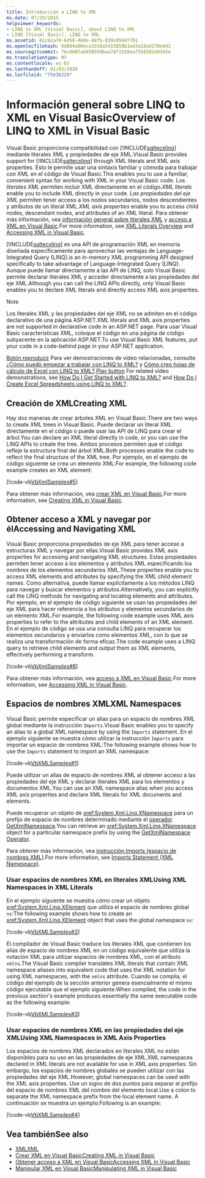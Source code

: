 ```yaml
---
title: Introducción a LINQ to XML
ms.date: 07/20/2015
helpviewer_keywords:
- LINQ to XML [Visual Basic], about LINQ to XML
- LINQ [Visual Basic], LINQ to XML
ms.assetid: 01c62a79-6d58-468e-84fb-039c05947701
ms.openlocfilehash: 0d804a00eca1910a5415859b1ed3a18ad2f8e9d2
ms.sourcegitcommit: 7bc6887ab658550baa78f1520ea735838249345e
ms.translationtype: MT
ms.contentlocale: es-ES
ms.lasthandoff: 01/03/2020
ms.locfileid: "75636229"
---
```

# <a name="overview-of-linq-to-xml-in-visual-basic"></a><span data-ttu-id="7b3ef-102">Información general sobre LINQ to XML en Visual Basic</span><span class="sxs-lookup"><span data-stu-id="7b3ef-102">Overview of LINQ to XML in Visual Basic</span></span>
<span data-ttu-id="7b3ef-103">Visual Basic proporciona compatibilidad con [!INCLUDE[sqltecxlinq](~/includes/sqltecxlinq-md.md)] mediante literales XML y propiedades de eje XML.</span><span class="sxs-lookup"><span data-stu-id="7b3ef-103">Visual Basic provides support for [!INCLUDE[sqltecxlinq](~/includes/sqltecxlinq-md.md)] through XML literals and XML axis properties.</span></span> <span data-ttu-id="7b3ef-104">Esto le permite usar una sintaxis familiar y cómoda para trabajar con XML en el código de Visual Basic.</span><span class="sxs-lookup"><span data-stu-id="7b3ef-104">This enables you to use a familiar, convenient syntax for working with XML in your Visual Basic code.</span></span> <span data-ttu-id="7b3ef-105">Los *literales XML* permiten incluir XML directamente en el código.</span><span class="sxs-lookup"><span data-stu-id="7b3ef-105">*XML literals* enable you to include XML directly in your code.</span></span> <span data-ttu-id="7b3ef-106">*Las propiedades del eje XML* permiten tener acceso a los nodos secundarios, nodos descendientes y atributos de un literal XML.</span><span class="sxs-lookup"><span data-stu-id="7b3ef-106">*XML axis properties* enable you to access child nodes, descendant nodes, and attributes of an XML literal.</span></span> <span data-ttu-id="7b3ef-107">Para obtener más información, vea [información general sobre literales XML](../../../../visual-basic/programming-guide/language-features/xml/xml-literals-overview.md) y [acceso a XML en Visual Basic](../../../../visual-basic/programming-guide/language-features/xml/accessing-xml.md).</span><span class="sxs-lookup"><span data-stu-id="7b3ef-107">For more information, see [XML Literals Overview](../../../../visual-basic/programming-guide/language-features/xml/xml-literals-overview.md) and [Accessing XML in Visual Basic](../../../../visual-basic/programming-guide/language-features/xml/accessing-xml.md).</span></span>  
  
 [!INCLUDE[sqltecxlinq](~/includes/sqltecxlinq-md.md)] <span data-ttu-id="7b3ef-108">es una API de programación XML en memoria diseñada específicamente para aprovechar las ventajas de Language-Integrated Query (LINQ).</span><span class="sxs-lookup"><span data-stu-id="7b3ef-108">is an in-memory XML programming API designed specifically to take advantage of Language-Integrated Query (LINQ).</span></span> <span data-ttu-id="7b3ef-109">Aunque puede llamar directamente a las API de LINQ, solo Visual Basic permite declarar literales XML y acceder directamente a las propiedades del eje XML.</span><span class="sxs-lookup"><span data-stu-id="7b3ef-109">Although you can call the LINQ APIs directly, only Visual Basic enables you to declare XML literals and directly access XML axis properties.</span></span>  
  
> [!NOTE]
> <span data-ttu-id="7b3ef-110">Los literales XML y las propiedades del eje XML no se admiten en el código declarativo de una página ASP.NET.</span><span class="sxs-lookup"><span data-stu-id="7b3ef-110">XML literals and XML axis properties are not supported in declarative code in an ASP.NET page.</span></span> <span data-ttu-id="7b3ef-111">Para usar Visual Basic características XML, coloque el código en una página de código subyacente en la aplicación ASP.NET.</span><span class="sxs-lookup"><span data-stu-id="7b3ef-111">To use Visual Basic XML features, put your code in a code-behind page in your ASP.NET application.</span></span>  
  
 <span data-ttu-id="7b3ef-112">[Botón reproducir](./media/overview-of-linq-to-xml/play-video-icon-example.gif) Para ver demostraciones de vídeo relacionadas, consulte [¿Cómo puedo empezar a trabajar con LINQ to XML?](/aspnet/web-forms/videos/data-access/linq-videos-from-the-vb-team/how-do-i-get-started-with-linq-to-xml) y [Cómo creo hojas de cálculo de Excel con LINQ to XML?](/aspnet/web-forms/videos/data-access/linq-videos-from-the-vb-team/how-do-i-create-excel-spreadsheets-using-linq-to-xml).</span><span class="sxs-lookup"><span data-stu-id="7b3ef-112">[Play button](./media/overview-of-linq-to-xml/play-video-icon-example.gif) For related video demonstrations, see [How Do I Get Started with LINQ to XML?](/aspnet/web-forms/videos/data-access/linq-videos-from-the-vb-team/how-do-i-get-started-with-linq-to-xml) and [How Do I Create Excel Spreadsheets using LINQ to XML?](/aspnet/web-forms/videos/data-access/linq-videos-from-the-vb-team/how-do-i-create-excel-spreadsheets-using-linq-to-xml).</span></span>   
  
## <a name="creating-xml"></a><span data-ttu-id="7b3ef-113">Creación de XML</span><span class="sxs-lookup"><span data-stu-id="7b3ef-113">Creating XML</span></span>  
 <span data-ttu-id="7b3ef-114">Hay dos maneras de crear árboles XML en Visual Basic.</span><span class="sxs-lookup"><span data-stu-id="7b3ef-114">There are two ways to create XML trees in Visual Basic.</span></span> <span data-ttu-id="7b3ef-115">Puede declarar un literal XML directamente en el código o puede usar las API de LINQ para crear el árbol.</span><span class="sxs-lookup"><span data-stu-id="7b3ef-115">You can declare an XML literal directly in code, or you can use the LINQ APIs to create the tree.</span></span> <span data-ttu-id="7b3ef-116">Ambos procesos permiten que el código refleje la estructura final del árbol XML.</span><span class="sxs-lookup"><span data-stu-id="7b3ef-116">Both processes enable the code to reflect the final structure of the XML tree.</span></span> <span data-ttu-id="7b3ef-117">Por ejemplo, en el ejemplo de código siguiente se crea un elemento XML:</span><span class="sxs-lookup"><span data-stu-id="7b3ef-117">For example, the following code example creates an XML element:</span></span>  
  
 [!code-vb[VbXmlSamples#5](~/samples/snippets/visualbasic/VS_Snippets_VBCSharp/VbXMLSamples/VB/XMLSamples2.vb#5)]  
  
 <span data-ttu-id="7b3ef-118">Para obtener más información, vea [crear XML en Visual Basic](../../../../visual-basic/programming-guide/language-features/xml/creating-xml.md).</span><span class="sxs-lookup"><span data-stu-id="7b3ef-118">For more information, see [Creating XML in Visual Basic](../../../../visual-basic/programming-guide/language-features/xml/creating-xml.md).</span></span>  
  
## <a name="accessing-and-navigating-xml"></a><span data-ttu-id="7b3ef-119">Obtener acceso a XML y navegar por él</span><span class="sxs-lookup"><span data-stu-id="7b3ef-119">Accessing and Navigating XML</span></span>  
 <span data-ttu-id="7b3ef-120">Visual Basic proporciona propiedades de eje XML para tener acceso a estructuras XML y navegar por ellas.</span><span class="sxs-lookup"><span data-stu-id="7b3ef-120">Visual Basic provides XML axis properties for accessing and navigating XML structures.</span></span> <span data-ttu-id="7b3ef-121">Estas propiedades permiten tener acceso a los elementos y atributos XML especificando los nombres de los elementos secundarios XML.</span><span class="sxs-lookup"><span data-stu-id="7b3ef-121">These properties enable you to access XML elements and attributes by specifying the XML child element names.</span></span> <span data-ttu-id="7b3ef-122">Como alternativa, puede llamar explícitamente a los métodos LINQ para navegar y buscar elementos y atributos.</span><span class="sxs-lookup"><span data-stu-id="7b3ef-122">Alternatively, you can explicitly call the LINQ methods for navigating and locating elements and attributes.</span></span> <span data-ttu-id="7b3ef-123">Por ejemplo, en el ejemplo de código siguiente se usan las propiedades del eje XML para hacer referencia a los atributos y elementos secundarios de un elemento XML.</span><span class="sxs-lookup"><span data-stu-id="7b3ef-123">For example, the following code example uses XML axis properties to refer to the attributes and child elements of an XML element.</span></span> <span data-ttu-id="7b3ef-124">En el ejemplo de código se usa una consulta LINQ para recuperar los elementos secundarios y enviarlos como elementos XML, con lo que se realiza una transformación de forma eficaz.</span><span class="sxs-lookup"><span data-stu-id="7b3ef-124">The code example uses a LINQ query to retrieve child elements and output them as XML elements, effectively performing a transform.</span></span>  
  
 [!code-vb[VbXmlSamples#8](~/samples/snippets/visualbasic/VS_Snippets_VBCSharp/VbXMLSamples/VB/XMLSamples3.vb#8)]  
  
 <span data-ttu-id="7b3ef-125">Para obtener más información, vea [acceso a XML en Visual Basic](../../../../visual-basic/programming-guide/language-features/xml/accessing-xml.md).</span><span class="sxs-lookup"><span data-stu-id="7b3ef-125">For more information, see [Accessing XML in Visual Basic](../../../../visual-basic/programming-guide/language-features/xml/accessing-xml.md).</span></span>  
  
## <a name="xml-namespaces"></a><span data-ttu-id="7b3ef-126">Espacios de nombres XML</span><span class="sxs-lookup"><span data-stu-id="7b3ef-126">XML Namespaces</span></span>  
 <span data-ttu-id="7b3ef-127">Visual Basic permite especificar un alias para un espacio de nombres XML global mediante la instrucción `Imports`.</span><span class="sxs-lookup"><span data-stu-id="7b3ef-127">Visual Basic enables you to specify an alias to a global XML namespace by using the `Imports` statement.</span></span> <span data-ttu-id="7b3ef-128">En el ejemplo siguiente se muestra cómo utilizar la instrucción `Imports` para importar un espacio de nombres XML:</span><span class="sxs-lookup"><span data-stu-id="7b3ef-128">The following example shows how to use the `Imports` statement to import an XML namespace:</span></span>  
  
 [!code-vb[VbXMLSamples#1](~/samples/snippets/visualbasic/VS_Snippets_VBCSharp/VbXMLSamples/VB/XMLSamples1.vb#1)]  
  
 <span data-ttu-id="7b3ef-129">Puede utilizar un alias de espacio de nombres XML al obtener acceso a las propiedades del eje XML y declarar literales XML para los elementos y documentos XML.</span><span class="sxs-lookup"><span data-stu-id="7b3ef-129">You can use an XML namespace alias when you access XML axis properties and declare XML literals for XML documents and elements.</span></span>  
  
 <span data-ttu-id="7b3ef-130">Puede recuperar un objeto de <xref:System.Xml.Linq.XNamespace> para un prefijo de espacio de nombres determinado mediante el [operador GetXmlNamespace](../../../../visual-basic/language-reference/operators/getxmlnamespace-operator.md).</span><span class="sxs-lookup"><span data-stu-id="7b3ef-130">You can retrieve an <xref:System.Xml.Linq.XNamespace> object for a particular namespace prefix by using the [GetXmlNamespace Operator](../../../../visual-basic/language-reference/operators/getxmlnamespace-operator.md).</span></span>  
  
 <span data-ttu-id="7b3ef-131">Para obtener más información, vea [instrucción Imports (espacio de nombres XML)](../../../../visual-basic/language-reference/statements/imports-statement-xml-namespace.md).</span><span class="sxs-lookup"><span data-stu-id="7b3ef-131">For more information, see [Imports Statement (XML Namespace)](../../../../visual-basic/language-reference/statements/imports-statement-xml-namespace.md).</span></span>  
  
### <a name="using-xml-namespaces-in-xml-literals"></a><span data-ttu-id="7b3ef-132">Usar espacios de nombres XML en literales XML</span><span class="sxs-lookup"><span data-stu-id="7b3ef-132">Using XML Namespaces in XML Literals</span></span>  
 <span data-ttu-id="7b3ef-133">En el ejemplo siguiente se muestra cómo crear un objeto <xref:System.Xml.Linq.XElement> que utiliza el espacio de nombres global `ns`:</span><span class="sxs-lookup"><span data-stu-id="7b3ef-133">The following example shows how to create an <xref:System.Xml.Linq.XElement> object that uses the global namespace `ns`:</span></span>  
  
 [!code-vb[VbXMLSamples#2](~/samples/snippets/visualbasic/VS_Snippets_VBCSharp/VbXMLSamples/VB/XMLSamples1.vb#2)]  
  
 <span data-ttu-id="7b3ef-134">El compilador de Visual Basic traduce los literales XML que contienen los alias de espacio de nombres XML en un código equivalente que utiliza la notación XML para utilizar espacios de nombres XML, con el atributo `xmlns`.</span><span class="sxs-lookup"><span data-stu-id="7b3ef-134">The Visual Basic compiler translates XML literals that contain XML namespace aliases into equivalent code that uses the XML notation for using XML namespaces, with the `xmlns` attribute.</span></span> <span data-ttu-id="7b3ef-135">Cuando se compila, el código del ejemplo de la sección anterior genera esencialmente el mismo código ejecutable que el ejemplo siguiente:</span><span class="sxs-lookup"><span data-stu-id="7b3ef-135">When compiled, the code in the previous section's example produces essentially the same executable code as the following example:</span></span>  
  
 [!code-vb[VbXMLSamples#3](~/samples/snippets/visualbasic/VS_Snippets_VBCSharp/VbXMLSamples/VB/XMLSamples1.vb#3)]  
  
### <a name="using-xml-namespaces-in-xml-axis-properties"></a><span data-ttu-id="7b3ef-136">Usar espacios de nombres XML en las propiedades del eje XML</span><span class="sxs-lookup"><span data-stu-id="7b3ef-136">Using XML Namespaces in XML Axis Properties</span></span>  
 <span data-ttu-id="7b3ef-137">Los espacios de nombres XML declarados en literales XML no están disponibles para su uso en las propiedades de eje XML.</span><span class="sxs-lookup"><span data-stu-id="7b3ef-137">XML namespaces declared in XML literals are not available for use in XML axis properties.</span></span> <span data-ttu-id="7b3ef-138">Sin embargo, los espacios de nombres globales se pueden utilizar con las propiedades del eje XML.</span><span class="sxs-lookup"><span data-stu-id="7b3ef-138">However, global namespaces can be used with the XML axis properties.</span></span> <span data-ttu-id="7b3ef-139">Use un signo de dos puntos para separar el prefijo del espacio de nombres XML del nombre del elemento local.</span><span class="sxs-lookup"><span data-stu-id="7b3ef-139">Use a colon to separate the XML namespace prefix from the local element name.</span></span> <span data-ttu-id="7b3ef-140">A continuación se muestra un ejemplo:</span><span class="sxs-lookup"><span data-stu-id="7b3ef-140">Following is an example:</span></span>  
  
 [!code-vb[VbXMLSamples#4](~/samples/snippets/visualbasic/VS_Snippets_VBCSharp/VbXMLSamples/VB/XMLSamples1.vb#4)]  
  
## <a name="see-also"></a><span data-ttu-id="7b3ef-141">Vea también</span><span class="sxs-lookup"><span data-stu-id="7b3ef-141">See also</span></span>

- [<span data-ttu-id="7b3ef-142">XML</span><span class="sxs-lookup"><span data-stu-id="7b3ef-142">XML</span></span>](../../../../visual-basic/programming-guide/language-features/xml/index.md)
- [<span data-ttu-id="7b3ef-143">Crear XML en Visual Basic</span><span class="sxs-lookup"><span data-stu-id="7b3ef-143">Creating XML in Visual Basic</span></span>](../../../../visual-basic/programming-guide/language-features/xml/creating-xml.md)
- [<span data-ttu-id="7b3ef-144">Obtener acceso a XML en Visual Basic</span><span class="sxs-lookup"><span data-stu-id="7b3ef-144">Accessing XML in Visual Basic</span></span>](../../../../visual-basic/programming-guide/language-features/xml/accessing-xml.md)
- [<span data-ttu-id="7b3ef-145">Manipular XML en Visual Basic</span><span class="sxs-lookup"><span data-stu-id="7b3ef-145">Manipulating XML in Visual Basic</span></span>](../../../../visual-basic/programming-guide/language-features/xml/manipulating-xml.md)
